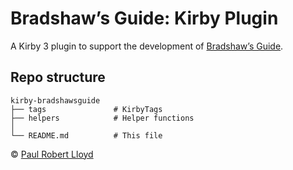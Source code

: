 # Bradshaw’s Guide: Kirby Plugin

A Kirby 3 plugin to support the development of [Bradshaw’s Guide](https://bradshaws.guide).

## Repo structure

```
kirby-bradshawsguide
├── tags               # KirbyTags
├── helpers            # Helper functions
│
└── README.md          # This file
```

© [Paul Robert Lloyd](https://paulrobertlloyd.com)
